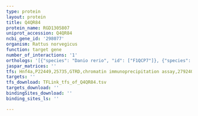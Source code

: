 ```yaml
---
type: protein
layout: protein
title: Q4QR84
protein_name: RGD1305807
uniprot_accession: Q4QR84
ncbi_gene_id: '298077'
organism: Rattus norvegicus
function: target gene
number_of_interactions: '1'
orthologs: '[{"species": "Danio rerio", "id": ["F1QCP7"]}, {"species": "Mus musculus", "id": ["<a href=\"/protein/q9dbn1\">Q9DBN1</a>"]}]'
jaspar_matrices: ''
tfs: Hnf4a,P22449,25735,GTRD,chromatin immunoprecipitation assay,27924024%5Buid%5D,No
targets: ''
tfs_download: TFLink_tfs_of_Q4QR84.tsv
targets_download: ''
bindingSites_download: ''
binding_sites_ls: ''

---
```

